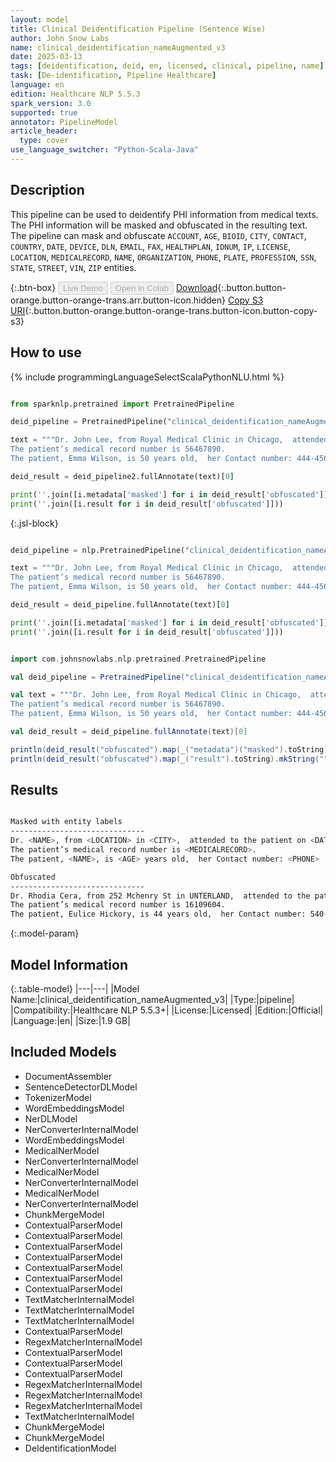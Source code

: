 ```yaml
---
layout: model
title: Clinical Deidentification Pipeline (Sentence Wise)
author: John Snow Labs
name: clinical_deidentification_nameAugmented_v3
date: 2025-03-13
tags: [deidentification, deid, en, licensed, clinical, pipeline, name]
task: [De-identification, Pipeline Healthcare]
language: en
edition: Healthcare NLP 5.5.3
spark_version: 3.0
supported: true
annotator: PipelineModel
article_header:
  type: cover
use_language_switcher: "Python-Scala-Java"
---
```


## Description

This pipeline can be used to deidentify PHI information from medical texts. The PHI information will be masked and obfuscated in the resulting text.
The pipeline can mask and obfuscate `ACCOUNT`, `AGE`, `BIOID`, `CITY`, `CONTACT`, `COUNTRY`, `DATE`, `DEVICE`, `DLN`, `EMAIL`, `FAX`, `HEALTHPLAN`, `IDNUM`, `IP`, `LICENSE`,
`LOCATION`, `MEDICALRECORD`, `NAME`, `ORGANIZATION`, `PHONE`, `PLATE`, `PROFESSION`, `SSN`, `STATE`, `STREET`, `VIN`, `ZIP` entities.

{:.btn-box}
<button class="button button-orange" disabled>Live Demo</button>
<button class="button button-orange" disabled>Open in Colab</button>
[Download](https://s3.amazonaws.com/auxdata.johnsnowlabs.com/clinical/models/clinical_deidentification_nameAugmented_v3_en_5.5.3_3.0_1741880764602.zip){:.button.button-orange.button-orange-trans.arr.button-icon.hidden}
[Copy S3 URI](s3://auxdata.johnsnowlabs.com/clinical/models/clinical_deidentification_nameAugmented_v3_en_5.5.3_3.0_1741880764602.zip){:.button.button-orange.button-orange-trans.button-icon.button-copy-s3}

## How to use



<div class="tabs-box" markdown="1">
{% include programmingLanguageSelectScalaPythonNLU.html %}
  
```python

from sparknlp.pretrained import PretrainedPipeline

deid_pipeline = PretrainedPipeline("clinical_deidentification_nameAugmented_v3", "en", "clinical/models")

text = """Dr. John Lee, from Royal Medical Clinic in Chicago,  attended to the patient on 11/05/2024.
The patient’s medical record number is 56467890.
The patient, Emma Wilson, is 50 years old,  her Contact number: 444-456-7890 ."""

deid_result = deid_pipeline2.fullAnnotate(text)[0]

print(''.join([i.metadata['masked'] for i in deid_result['obfuscated']]))
print(''.join([i.result for i in deid_result['obfuscated']]))

```

{:.jsl-block}
```python

deid_pipeline = nlp.PretrainedPipeline("clinical_deidentification_nameAugmented_v3", "en", "clinical/models")

text = """Dr. John Lee, from Royal Medical Clinic in Chicago,  attended to the patient on 11/05/2024.
The patient’s medical record number is 56467890.
The patient, Emma Wilson, is 50 years old,  her Contact number: 444-456-7890 ."""

deid_result = deid_pipeline.fullAnnotate(text)[0]

print(''.join([i.metadata['masked'] for i in deid_result['obfuscated']]))
print(''.join([i.result for i in deid_result['obfuscated']]))


```
```scala

import com.johnsnowlabs.nlp.pretrained.PretrainedPipeline

val deid_pipeline = PretrainedPipeline("clinical_deidentification_nameAugmented_v3", "en", "clinical/models")

val text = """Dr. John Lee, from Royal Medical Clinic in Chicago,  attended to the patient on 11/05/2024.
The patient’s medical record number is 56467890.
The patient, Emma Wilson, is 50 years old,  her Contact number: 444-456-7890 ."""

val deid_result = deid_pipeline.fullAnnotate(text)[0]

println(deid_result("obfuscated").map(_("metadata")("masked").toString).mkString(""))
println(deid_result("obfuscated").map(_("result").toString).mkString(""))

```
</div>

## Results

```bash

Masked with entity labels
------------------------------
Dr. <NAME>, from <LOCATION> in <CITY>,  attended to the patient on <DATE>.
The patient’s medical record number is <MEDICALRECORD>.
The patient, <NAME>, is <AGE> years old,  her Contact number: <PHONE> .

Obfuscated
------------------------------
Dr. Rhodia Cera, from 252 Mchenry St in UNTERLAND,  attended to the patient on 18/06/2024.
The patient’s medical record number is 16109604.
The patient, Eulice Hickory, is 44 years old,  her Contact number: 540-981-1914 .

```

{:.model-param}
## Model Information

{:.table-model}
|---|---|
|Model Name:|clinical_deidentification_nameAugmented_v3|
|Type:|pipeline|
|Compatibility:|Healthcare NLP 5.5.3+|
|License:|Licensed|
|Edition:|Official|
|Language:|en|
|Size:|1.9 GB|

## Included Models

- DocumentAssembler
- SentenceDetectorDLModel
- TokenizerModel
- WordEmbeddingsModel
- NerDLModel
- NerConverterInternalModel
- WordEmbeddingsModel
- MedicalNerModel
- NerConverterInternalModel
- MedicalNerModel
- NerConverterInternalModel
- MedicalNerModel
- NerConverterInternalModel
- ChunkMergeModel
- ContextualParserModel
- ContextualParserModel
- ContextualParserModel
- ContextualParserModel
- ContextualParserModel
- ContextualParserModel
- ContextualParserModel
- TextMatcherInternalModel
- TextMatcherInternalModel
- TextMatcherInternalModel
- ContextualParserModel
- RegexMatcherInternalModel
- ContextualParserModel
- ContextualParserModel
- ContextualParserModel
- RegexMatcherInternalModel
- RegexMatcherInternalModel
- RegexMatcherInternalModel
- TextMatcherInternalModel
- ChunkMergeModel
- ChunkMergeModel
- DeIdentificationModel
